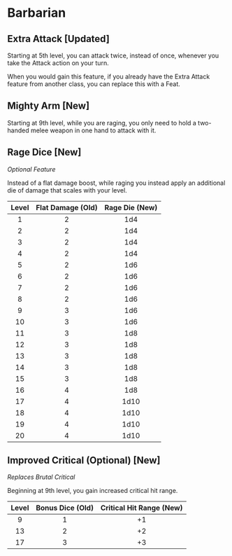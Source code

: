 # Barbarian


## Extra Attack [Updated]

Starting at 5th level, you can attack twice, instead of once, whenever you take the Attack action on your turn.

When you would gain this feature, if you already have the Extra Attack feature from another class, you can replace this with a Feat.

## Mighty Arm [New]

Starting at 9th level, while you are raging, you only need to hold a two-handed melee weapon in one hand to attack with it.

## Rage Dice [New]

_Optional Feature_

Instead of a flat damage boost, while raging you instead apply an additional die of damage that scales with your level.

| Level | Flat Damage (Old) | Rage Die (New) |
|:-----:|:-----------:|:--------:|
| 1 | 2 | 1d4 |
| 2 | 2 | 1d4 |
| 3 | 2 | 1d4 |
| 4 | 2 | 1d4 |
| 5 | 2 | 1d6 |
| 6 | 2 | 1d6 |
| 7 | 2 | 1d6 |
| 8 | 2 | 1d6 |
| 9 | 3 | 1d6 |
| 10 | 3 | 1d6 |
| 11 | 3 | 1d8 |
| 12 | 3 | 1d8 |
| 13 | 3 | 1d8 |
| 14 | 3 | 1d8 |
| 15 | 3 | 1d8 |
| 16 | 4 | 1d8 |
| 17 | 4 | 1d10 |
| 18 | 4 | 1d10 |
| 19 | 4 | 1d10 |
| 20 | 4 | 1d10 |

## Improved Critical (Optional) [New]

_Replaces Brutal Critical_

Beginning at 9th level, you gain increased critical hit range.

| Level | Bonus Dice (Old) | Critical Hit Range (New) |
|:-----:|:----------------:|:------------------------:|
| 9 | 1 | +1 |
| 13 | 2 | +2 |
| 17 | 3 | +3 |
